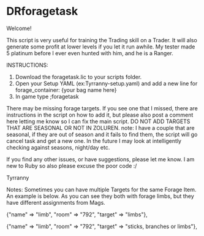 # DRforagetask
Welcome! 

This script is very useful for training the Trading skill on a Trader. It will also generate some profit at lower levels if you let it run awhile. My tester made 5 platinum before I ever even hunted with him, and he is a Ranger.

INSTRUCTIONS:
1. Download the foragetask.lic to your scripts folder.
2. Open your Setup YAML (ex:Tyrranny-setup.yaml) and add a new line for forage_container: {your bag name here}
3. In game type ;foragetask

There may be missing forage targets. If you see one that I missed, there are instructions in the script on how to add it, but please also post a comment here letting me know so I can fix the main script.
DO NOT ADD TARGETS THAT ARE SEASONAL OR NOT IN ZOLUREN. note: I have a couple that are seasonal, if they are out of season and it fails to find them, the script will go cancel task and get a new one. In the future I may look at intelligently checking against seasons, night/day etc.

If you find any other issues, or have suggestions, please let me know. I am new to Ruby so also please excuse the poor code :/

Tyrranny

Notes:
Sometimes you can have multiple Targets for the same Forage Item. An example is below. As you can see they both with forage limbs, but they have different assignments from Mags. 

{"name" => "limb", "room" => "792", "target" => "limbs"},

{"name" => "limb", "room" => "792", "target" => "sticks, branches or limbs"},
